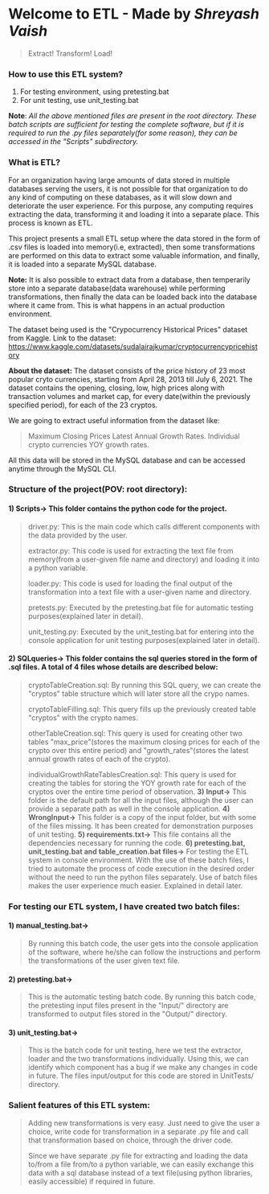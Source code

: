 # Welcome to ETL - Made by _Shreyash Vaish_
> Extract! Transform! Load!

### How to use this ETL system?
1) For testing environment, using pretesting.bat 
2) For unit testing, use unit_testing.bat

**Note**: _All the above mentioned files are present in the root directory. These batch scripts are sufficient for testing the complete software, but if it is required to run the .py files separately(for some reason), they can be accessed in the "Scripts" subdirectory._

### What is ETL?
For an organization having large amounts of data stored in multiple databases serving the users, it is not possible for that organization to do any kind of computing on these databases, as it will slow down and deteriorate the user experience. For this purpose, any computing requires extracting the data, transforming it and loading it into a separate place. This process is known as ETL.

This project presents a small ETL setup where the data stored in the form of .csv files is loaded into memory(i.e, extracted), then some transformations are performed on this data to extract some valuable information, and finally, it is loaded into a separate MySQL database. 

**Note:** It is also possible to extract data from a database, then temperarily store into a separate database(data warehouse) while performing transformations, then finally the data can be loaded back into the database where it came from. This is what happens in an actual production environment.

The dataset being used is the "Crypocurrency Historical Prices" dataset from Kaggle.
Link to the dataset: https://www.kaggle.com/datasets/sudalairajkumar/cryptocurrencypricehistory

**About the dataset:**
The dataset consists of the price history of 23 most popular cryto currencies, starting from April 28, 2013 till July 6, 2021.
The dataset contains the opening, closing, low, high prices along with transaction volumes and market cap, for every date(within the previously specified period), for each of the 23 cryptos.

We are going to extract useful information from the dataset like:
> Maximum Closing Prices
> Latest Annual Growth Rates. 
> Individual crypto currencies YOY growth rates.

All this data will be stored in the MySQL database and can be accessed anytime through the MySQL CLI.

### Structure of the project(POV: root directory):
#### 1) Scripts-> This folder contains the python code for the project.
> driver.py: This is the main code which calls different components with the data provided by the user.
>
> extractor.py: This code is used for extracting the text file from memory(from a user-given file name and directory) and loading it into a python variable.
> 
> loader.py: This code is used for loading the final output of the transformation into a text file with a user-given name and directory.
>
> 
> pretests.py: Executed by the pretesting.bat file for automatic testing purposes(explained later in detail).
> 
> unit_testing.py: Executed by the unit_testing.bat for entering into the console application for unit testing purposes(explained later in detail).

#### 2) SQLqueries-> This folder contains the sql queries stored in the form of .sql files. A total of 4 files whose details are described below:
>  cryptoTableCreation.sql: By running this SQL query, we can create the "cryptos" table structure which will later store all the crypo names.
>
> cryptoTableFilling.sql: This query fills up the previously created table "cryptos" with the crypto names.
>
> otherTableCreation.sql: This query is used for creating other two tables "max_price"(stores the maximum closing prices for each of the crypto over this entire period) and "growth_rates"(stores the latest annual growth rates of each of the crypto).
> 
> individualGrowthRateTablesCreation.sql: This query is used for creating the tables for storing the YOY growth rate for each of the cryptos over the entire time period of observation.
**3) Input->** This folder is the default path for all the input files, although the user can provide a separate path as well in the console application.
**4) WrongInput->** This folder is a copy of the input folder, but with some of the files missing. It has been created for demonstration purposes of unit testing.
**5) requirements.txt->** This file contains all the dependencies necessary for running the code.
**6) pretesting.bat, unit_testing.bat and table_creation.bat files->** For testing the ETL system in console environment. With the use of these batch files, I tried to automate the process of code execution in the desired order without the need to run the python files separately. Use of batch files makes the user experience much easier. Explained in detail later.

### For testing our ETL system, I have created two batch files:
#### 1) manual_testing.bat-> 
> By running this batch code, the user gets into the console application of the software, where he/she can follow the instructions and perform the transformations of the user given text file. 
#### 2) pretesting.bat->
> This is the automatic testing batch code. By running this batch code, the pretesting input files present in the "Input/" directory are transformed to output files stored in the "Output/" directory.
#### 3) unit_testing.bat->
> This is the batch code for unit testing, here we test the extractor, loader and the two transformations individually. Using this, we can identify which component has a bug if we make any changes in code in future. The files input/output for this code are stored in UnitTests/ directory.

### Salient features of this ETL system:
> Adding new transformations is very easy. Just need to give the user a choice, write code for transformation in a separate .py file and call that transformation based on choice, through the driver code. 
>
> Since we have separate .py file for extracting and loading the data to/from a file from/to a python variable, we can easily exchange this data with a sql database instead of a text file(using python libraries, easily accessible) if required in future.
